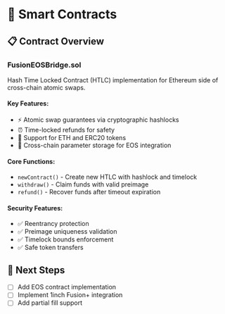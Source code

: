 # 🔗 Smart Contracts

## 📋 Contract Overview

### **FusionEOSBridge.sol**
Hash Time Locked Contract (HTLC) implementation for Ethereum side of cross-chain atomic swaps.

#### **Key Features:**
- ⚡ Atomic swap guarantees via cryptographic hashlocks
- ⏰ Time-locked refunds for safety  
- 🔄 Support for ETH and ERC20 tokens
- 🌉 Cross-chain parameter storage for EOS integration

#### **Core Functions:**
- `newContract()` - Create new HTLC with hashlock and timelock
- `withdraw()` - Claim funds with valid preimage  
- `refund()` - Recover funds after timeout expiration

#### **Security Features:**
- ✅ Reentrancy protection
- ✅ Preimage uniqueness validation
- ✅ Timelock bounds enforcement
- ✅ Safe token transfers

## 🚀 **Next Steps**
- [ ] Add EOS contract implementation
- [ ] Implement 1inch Fusion+ integration
- [ ] Add partial fill support